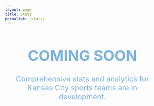 ```yaml
---
layout: page
title: Stats
permalink: /stats/
---
```


<main class="wrap">
  <div style="text-align: center; margin-top: 4rem; margin-bottom: 4rem;">
    <h1 style="color: #7AB2DD; font-size: 3rem; font-weight: bold; margin-bottom: 2rem;">
      COMING SOON
    </h1>
    <p style="color: #7AB2DD; font-size: 1.5rem;">
      Comprehensive stats and analytics for Kansas City sports teams are in development.
    </p>
  </div>
</main>